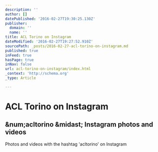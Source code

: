 ```yaml
---
description: ''
author: []
datePublished: '2016-02-27T19:30:25.130Z'
publisher:
  domain: ''
  name: ''
title: ACL Torino on Instagram
dateModified: '2016-02-27T19:27:52.910Z'
sourcePath: _posts/2016-02-27-acl-torino-on-instagram.md
published: true
inFeed: true
hasPage: true
inNav: false
url: acl-torino-on-instagram/index.html
_context: 'http://schema.org'
_type: Article

---
```

# ACL Torino on Instagram

<article style=""><h1>&amp;num;acltorino &amp;midast; Instagram photos and videos</h1><p>Photos and videos with the hashtag 'acltorino' on Instagram</p></article>